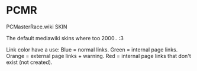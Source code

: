 # PCMR
PCMasterRace.wiki SKIN

The default mediawiki skins where too 2000.. :3

Link color have a use:
Blue = normal links.
Green = internal page links.
Orange = external page links + warning.
Red = internal page links that don't exist (not created).
